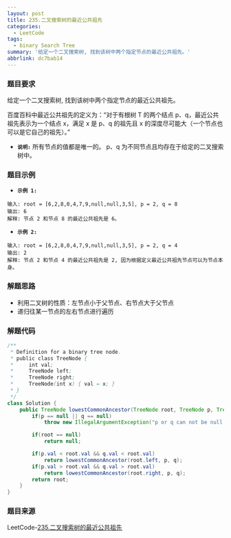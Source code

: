 ```yaml
---
layout: post
title: 235.二叉搜索树的最近公共祖先
categories:
  - LeetCode
tags:
  - binary Search Tree
summary: '给定一个二叉搜索树, 找到该树中两个指定节点的最近公共祖先。'
abbrlink: dc7bab14
---
```


### 题目要求
给定一个二叉搜索树, 找到该树中两个指定节点的最近公共祖先。

百度百科中最近公共祖先的定义为：“对于有根树 T 的两个结点 p、q，最近公共祖先表示为一个结点 x，满足 x 是 p、q 的祖先且 x 的深度尽可能大（一个节点也可以是它自己的祖先）。”

- **`说明:`**
所有节点的值都是唯一的。
p、q 为不同节点且均存在于给定的二叉搜索树中。

### 题目示例
- **`示例 1:`**
```
输入: root = [6,2,8,0,4,7,9,null,null,3,5], p = 2, q = 8
输出: 6 
解释: 节点 2 和节点 8 的最近公共祖先是 6。
```

- **`示例 2:`**
```
输入: root = [6,2,8,0,4,7,9,null,null,3,5], p = 2, q = 4
输出: 2
解释: 节点 2 和节点 4 的最近公共祖先是 2, 因为根据定义最近公共祖先节点可以为节点本身。
```


### 解题思路
- 利用二叉树的性质：左节点小于父节点、右节点大于父节点
- 递归往某一节点的左右节点进行遍历

### 解题代码
```java
/**
 * Definition for a binary tree node.
 * public class TreeNode {
 *     int val;
 *     TreeNode left;
 *     TreeNode right;
 *     TreeNode(int x) { val = x; }
 * }
 */
class Solution {
    public TreeNode lowestCommonAncestor(TreeNode root, TreeNode p, TreeNode q) {
        if(p == null || q == null)
            throw new IllegalArgumentException("p or q can not be null.");

        if(root == null)
            return null;

        if(p.val < root.val && q.val < root.val)
            return lowestCommonAncestor(root.left, p, q);
        if(p.val > root.val && q.val > root.val)
            return lowestCommonAncestor(root.right, p, q);
        return root;
    }
}
```

### 题目来源
LeetCode-[235.二叉搜索树的最近公共祖先](https://leetcode-cn.com/problems/lowest-common-ancestor-of-a-binary-search-tree/)
